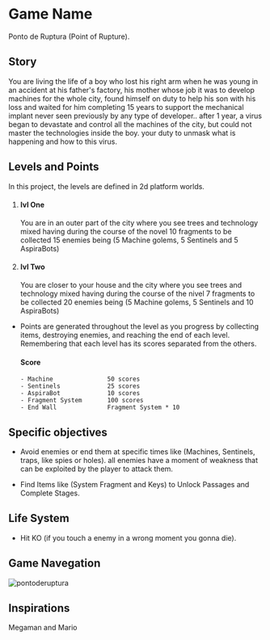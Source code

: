 # Game Name

Ponto de Ruptura (Point of Rupture).

## Story

You are living the life of a boy who lost his right arm when he was young in an accident at his father's factory, his mother whose job it was to develop machines for the whole city, found himself on duty to help his son with his loss and waited for him completing 15 years to support the mechanical implant never seen previously by any type of
developer..
after 1 year, a virus began to devastate and control all the machines of the city, but could not master the technologies inside the boy.
your duty to unmask what is happening and how to this virus.

## Levels and Points 
In this project, the levels are defined in 2d platform worlds.

  1. #### lvl One
      You are in an outer part of the city where you see trees and technology mixed
      having during the course of the novel 10 fragments to be collected 15 enemies being (5 Machine golems, 5 Sentinels and 5 AspiraBots)
      
  2. #### lvl Two
      You are closer to your house and the city where you see trees and technology mixed
      having during the course of the nivel 7 fragments to be collected 20 enemies being (5 Machine golems, 5 Sentinels and 10        AspiraBots)
    

- Points are generated throughout the level as you progress by collecting items, destroying enemies, and reaching the end of each level.
Remembering that each level has its scores separated from the others.

    #### Score
      - Machine               50 scores
      - Sentinels             25 scores
      - AspiraBot             10 scores
      - Fragment System       100 scores
      - End Wall              Fragment System * 10
 
## Specific objectives
- Avoid enemies or end them at specific times like (Machines, Sentinels, traps, like spies or holes).
     all enemies have a moment of weakness that can be exploited by the player to attack them.
     
- Find Items like (System Fragment and Keys) to Unlock Passages and Complete Stages.

## Life System

- Hit KO (if you touch a enemy in a wrong moment you gonna die).

## Game Navegation
 ![pontoderuptura](https://user-images.githubusercontent.com/19175821/30003751-bf99e720-9098-11e7-862d-529dcab6ab65.png)


## Inspirations

  Megaman and Mario





